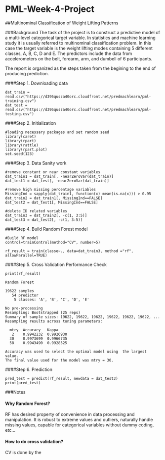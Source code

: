 # PML-Week-4-Project
##Multinominal Classification of Weight Lifting Patterns

###Background
The task of the project is to construct a predictive model of a multi-level categorical target variable. In statistics and machine learning study it is usually referred to multinominal classification problem. In this case the target variable is the weight lifting modes containing 5 different classes, A, B, C, D and E. The predictors include the data from accelerometers on the belt, forearm, arm, and dumbell of 6 participants.

The report is organized as the steps taken from the begining to the end of producing prediction.

####Step 1. Downloading data
```
dat_train = read.csv("https://d396qusza40orc.cloudfront.net/predmachlearn/pml-training.csv")
dat_test = read.csv("https://d396qusza40orc.cloudfront.net/predmachlearn/pml-testing.csv")
```

####Step 2. Initialization
```
#loading necessary packages and set random seed
library(caret)
library(rpart)
library(rattle)
library(rpart.plot)
set.seed(123)
```

####Step 3. Data Sanity work
```
#remove constant or near constant variables
dat_train1 = dat_train[, -nearZeroVar(dat_train)]
dat_test1 = dat_test[, -nearZeroVar(dat_train)]

#remove high missing percentage variables
MissingInd = sapply(dat_train1, function(x) mean(is.na(x))) > 0.95
dat_train2 = dat_train1[, MissingInd==FALSE]
dat_test2 = dat_test1[, MissingInd==FALSE]

#delete ID related variables
dat_train3 = dat_train2[, -c(1, 3:5)]
dat_test3 = dat_test2[, -c(1, 3:5)]
```
####Step 4. Build Random Forest model
```
#Build RF model
control=trainControl(method="CV", number=5)

rf_result = train(classe~., data=dat_train3, method ="rf", allowParallel=TRUE)
```
####Step 5. Cross Validation Performance Check
```
print(rf_result)
```

```
Random Forest 

19622 samples
   54 predictor
    5 classes: 'A', 'B', 'C', 'D', 'E' 

No pre-processing
Resampling: Bootstrapped (25 reps) 
Summary of sample sizes: 19622, 19622, 19622, 19622, 19622, 19622, ... 
Resampling results across tuning parameters:

  mtry  Accuracy   Kappa    
   2    0.9942232  0.9926930
  30    0.9973699  0.9966735
  58    0.9943490  0.9928525

Accuracy was used to select the optimal model using  the largest value.
The final value used for the model was mtry = 30. 
```
####Step 6. Prediction
```
pred_test = predict(rf_result, newdata = dat_test3)
print(pred_test)
```

###Notes

#### Why Random Forest?
RF has desired property of convenience in data processing and manipulation. It is robust to extreme values and outliers, naturally handle missing values, capable for categorical variables without dummy coding, etc...

#### How to do cross validation?
CV is done by the 
